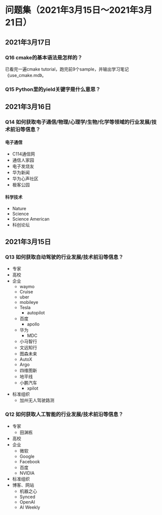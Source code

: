 # 问题集（2021年3月15日～2021年3月21日）

## 2021年3月17日

### Q16 cmake的基本语法是怎样的？

已看完一遍cmake tutorial，跑完前9个sample，并输出学习笔记《use_cmake.md》。

### Q15 Python里的yield关键字是什么意思？

## 2021年3月16日

### Q14 如何获取电子通信/物理/心理学/生物/化学等领域的行业发展/技术前沿等信息？

#### 电子通信

- C114通信网
- 通信人家园
- 电子发烧友
- 华为新闻
- 华为心声社区
- 极客公园

#### 科学技术

- Nature
- Science
- Science American
- 科创论坛

## 2021年3月15日

### Q13 如何获取自动驾驶的行业发展/技术前沿等信息？

- 专家
- 高校
- 企业
  - waymo
  - Cruise
  - uber
  - mobileye
  - Tesla
    - autopilot
  - 百度
    - apollo
  - 华为
    - MDC
  - 小马智行
  - 文远知行
  - 图森未来
  - AutoX
  - Argo
  - 四维图新
  - 地平线
  - 小鹏汽车
    - xpilot
- 标准组织
  - 加州无人驾驶路测

### Q12 如何获取人工智能的行业发展/技术前沿等信息？

- 专家
  - 田渊栋
- 高校
- 企业
  - 微软
  - Google
  - Facebook
  - 百度
  - NVIDIA
- 标准组织
- 博客、网站
  - 机器之心
  - Synced
  - OpenAI
  - AI Weekly
